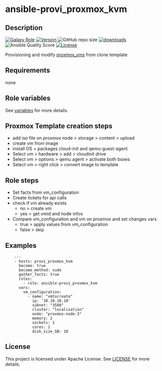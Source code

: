 # ansible-provi_proxmox_kvm

## Description

[![Galaxy Role](https://img.shields.io/badge/galaxy-provi_proxmox_kvm-purple?style=flat)](https://galaxy.ansible.com/lotusnoir/provi_proxmox_kvm)
[![Version](https://img.shields.io/github/release/lotusnoir/ansible-provi_proxmox_kvm.svg)](https://github.com/lotusnoir/ansible-provi_proxmox_kvm/releases/latest)
![GitHub repo size](https://img.shields.io/github/repo-size/lotusnoir/ansible-provi_proxmox_kvm?color=orange&style=flat)
[![downloads](https://img.shields.io/ansible/role/d/53224)](https://galaxy.ansible.com/lotusnoir/provi_proxmox_kvm)
![Ansible Quality Score](https://img.shields.io/ansible/quality/53224)
[![License](https://img.shields.io/badge/license-Apache--2.0-brightgreen?style=flat)](https://opensource.org/licenses/Apache-2.0)

Provisioning and modify [proxmox_vms](https://www.proxmox.com/en/) from clone template

## Requirements

none

## Role variables

See [variables](/defaults/main.yml) for more details.

## Proxmox Template creation steps

- add iso file on proxmox
node > storage > content > upload
- create vm from image
- install OS + packages cloud-init and qemu-guest-agent
- Select vm > hardware > add > cloudinit drive
- Select vm > options > qemu agent > activate both boxes
- Select vm > right click > convert image to template

## Role steps

- Set facts from vm_configuration
- Create tickets for api calls
- check if vm already exists
  - no > create vm
  - yes > get vmid and node infos
- Compare vm_configuration and vm on proxmox and set changes vars
     - true > apply values from vm_configuration
     - false > skip

## Examples

        ---
        - hosts: provi_proxmox_kvm
          become: true
          become_method: sudo
          gather_facts: true
          roles:
            - role: ansible-provi_proxmox_kvm
          vars:
            vm_configuration:
              - name: "vmtocreate"
                ip: '10.10.10.10'
                subnet: "3508"
                cluster: "localisation"
                node: "proxmox-node-3"
                memory: 2
                sockets: 1
                cores: 1
                disk_size_GB: 10



## License

This project is licensed under Apache License. See [LICENSE](/LICENSE) for more details.


